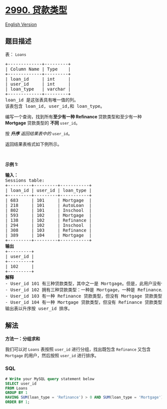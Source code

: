 # [2990. 贷款类型](https://leetcode.cn/problems/loan-types)

[English Version](/solution/2900-2999/2990.Loan%20Types/README_EN.md)

## 题目描述

<!-- 这里写题目描述 -->

<p>表：&nbsp;<code>Loans</code></p>

<pre>
+-------------+---------+
| Column Name | Type    |
+-------------+---------+
| loan_id     | int     |
| user_id     | int     |
| loan_type   | varchar |
+-------------+---------+
loan_id 是这张表具有唯一值的列。
该表包含 loan_id, user_id,和 loan_type。
</pre>

<p>编写一个查询，找到所有<strong>至少有一种 Refinance </strong>贷款类型和至少有一种 <strong>Mortgage</strong> 贷款类型的&nbsp;<strong>不同</strong> <code>user_id</code>。</p>

<p>按 <em><strong>升序</strong> 返回结果表中的 </em><code>user_id</code>。</p>

<p>返回结果表格式如下例所示。</p>

<p>&nbsp;</p>

<p><b>示例 1:</b></p>

<pre>
<b>输入：</b>
Sessions table:
+---------+---------+-----------+
| loan_id | user_id | loan_type |
+---------+---------+-----------+
| 683     | 101     | Mortgage  |
| 218     | 101     | AutoLoan  |
| 802     | 101     | Inschool  |
| 593     | 102     | Mortgage  |
| 138     | 102     | Refinance |
| 294     | 102     | Inschool  |
| 308     | 103     | Refinance |
| 389     | 104     | Mortgage  |
+---------+---------+-----------+
<b>输出</b>
+---------+
| user_id | 
+---------+
| 102     | 
+---------+
<b>解释</b>
- User_id 101 有三种贷款类型，其中之一是 Mortgage。但是，此用户没有任何类别为 Refinance 的贷款类型，因此用户 101 不会被考虑。
- User_id 102 拥有三种贷款类型：一种是 Mortgage，一种是 Refinance。因此，用户 102 将包括在结果中。
- User_id 103 有一种 Refinance 贷款类型，但没有 Mortgage 贷款类型，因此用户 103 不会被考虑。
- User_id 104 有一种 Mortgage 贷款类型，但没有 Refinance 贷款类型，因此用户 104 不会被考虑。
输出表以升序按 user_id 排序。
</pre>

## 解法

<!-- 这里可写通用的实现逻辑 -->

**方法一：分组求和**

我们可以对 `Loans` 表按照 `user_id` 进行分组，找出既包含 `Refinance` 又包含 `Mortgage` 的用户，然后按照 `user_id` 进行排序。

<!-- tabs:start -->

### **SQL**

<!-- 这里可写当前语言的特殊实现逻辑 -->

```sql
# Write your MySQL query statement below
SELECT user_id
FROM Loans
GROUP BY 1
HAVING SUM(loan_type = 'Refinance') > 0 AND SUM(loan_type = 'Mortgage') > 0
ORDER BY 1;
```

<!-- tabs:end -->
